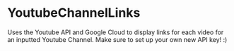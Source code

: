 # YoutubeChannelLinks
Uses the Youtube API and Google Cloud to display links for each video for an inputted Youtube Channel.
Make sure to set up your own new API key! :) 
